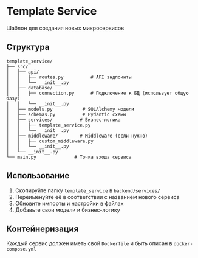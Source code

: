 # Template Service

Шаблон для создания новых микросервисов

## Структура

```
template_service/
├── src/
│   ├── api/
│   │   ├── routes.py          # API эндпоинты
│   │   └── __init__.py
│   ├── database/
│   │   ├── connection.py      # Подключение к БД (использует общую базу)
│   │   └── __init__.py
│   ├── models.py           # SQLAlchemy модели
│   ├── schemas.py          # Pydantic схемы
│   ├── services/          # Бизнес-логика
│   │   ├── template_service.py
│   │   └── __init__.py
│   ├── middleware/        # Middleware (если нужно)
│   │   ├── custom_middleware.py
│   │   └── __init__.py
│   └── __init__.py
└── main.py              # Точка входа сервиса
```

## Использование

1. Скопируйте папку `template_service` в `backend/services/`
2. Переименуйте её в соответствии с названием нового сервиса
3. Обновите импорты и настройки в файлах
4. Добавьте свои модели и бизнес-логику

## Контейнеризация

Каждый сервис должен иметь свой `Dockerfile` и быть описан в `docker-compose.yml`